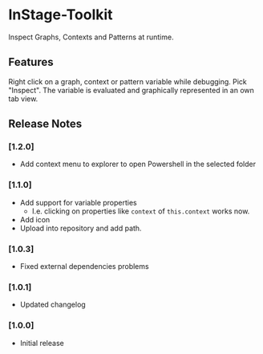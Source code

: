 # InStage-Toolkit

Inspect Graphs, Contexts and Patterns at runtime.

## Features

Right click on a graph, context or pattern variable while debugging. Pick "Inspect". The variable is evaluated and graphically represented in an own tab view.

## Release Notes

### [1.2.0]
- Add context menu to explorer to open Powershell in the selected folder

### [1.1.0]
- Add support for variable properties
  - I.e. clicking on properties like `context` of `this.context` works now.
- Add icon
- Upload into repository and add path.

### [1.0.3]
- Fixed external dependencies problems

### [1.0.1]
- Updated changelog

### [1.0.0]
- Initial release